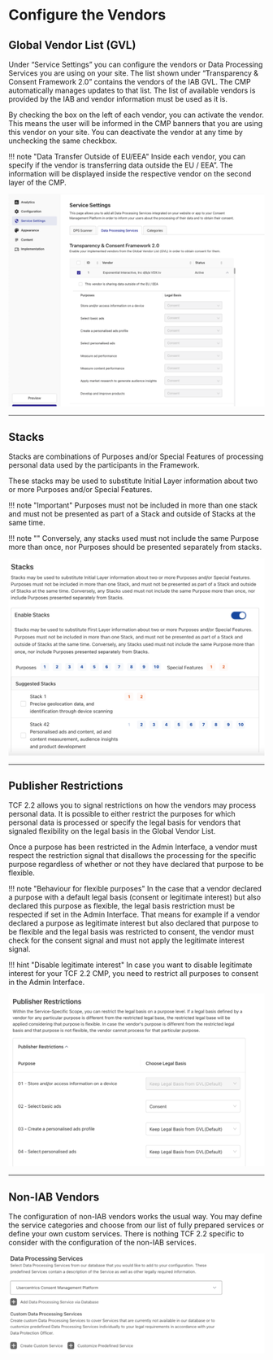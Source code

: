 # Configure the Vendors

## Global Vendor List (GVL)

Under “Service Settings” you can configure the vendors or Data Processing Services you are using on your site. The list shown under “Transparency & Consent Framework 2.0” contains the vendors of the IAB GVL. The CMP automatically manages updates to that list. The list of available vendors is provided by the IAB and vendor information must be used as it is.

By checking the box on the left of each vendor, you can activate the vendor. This means the user will be informed in the CMP banners that you are using this vendor on your site. You can deactivate the vendor at any time by unchecking the same checkbox.

 
!!! note "Data Transfer Outside of EU/EEA"
    Inside each vendor, you can specify if the vendor is transferring data outside the EU / EEA”. The information will be displayed inside the respective vendor on the second layer of the CMP. 

![Vendorlist](../../../assets/web/tcf2/tcf-vendorlist.png)

***

## Stacks

Stacks are combinations of Purposes and/or Special Features of processing personal data used by the participants in the Framework.

These stacks may be used to substitute Initial Layer information about two or more Purposes and/or Special Features.

!!! note "Important"
    Purposes must not be included in more than one stack and must not be presented as part of a Stack and outside of Stacks at the same time.

!!! note ""
    Conversely, any stacks used must not include the same Purpose more than once, nor Purposes should be presented separately from stacks.

![Stacks](../../../assets/web/tcf2/tcf-stacks.png)

***

## Publisher Restrictions
TCF 2.2 allows you to signal restrictions on how the vendors may process personal data. It is possible to either restrict the purposes for which personal data is processed or specify the legal basis for vendors that signaled flexibility on the legal basis in the Global Vendor List.

Once a purpose has been restricted in the Admin Interface, a vendor must respect the restriction signal that disallows the processing for the specific purpose regardless of whether or not they have declared that purpose to be flexible.

!!! note "Behaviour for flexible purposes"
    In the case that a vendor declared a purpose with a default legal basis (consent or legitimate interest) but also declared this purpose as flexible, the legal basis restriction must be respected if set in the Admin Interface. That means for example if a vendor declared a purpose as legitimate interest but also declared that purpose to be flexible and the legal basis was restricted to consent, the vendor must check for the consent signal and must not apply the legitimate interest signal.

!!! hint "Disable legitimate interest"
    In case you want to disable legitimate interest for your TCF 2.2 CMP, you need to restrict all purposes to consent in the Admin Interface.

![Stacks](../../../assets/web/tcf2/tcf-prestrictions.png)

***

## Non-IAB Vendors

The configuration of non-IAB vendors works the usual way. You may define the service categories and choose from our list of fully prepared services or define your own custom services. There is nothing TCF 2.2 specific to consider with the configuration of the non-IAB services.

![NonIabVendors](../../../assets/web/tcf2/tcf-noniabvendor.png)